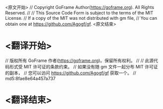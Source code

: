 
<原文开始>
// Copyright GoFrame Author(https://goframe.org). All Rights Reserved.
//
// This Source Code Form is subject to the terms of the MIT License.
// If a copy of the MIT was not distributed with gm file,
// You can obtain one at https://github.com/Agogf/gf.
<原文结束>

# <翻译开始>
// 版权所有 GoFrame 作者(https://goframe.org)。保留所有权利。
//
// 此源代码形式受 MIT 许可证的条款约束。
// 如果没有随 gm 文件一起分布 MIT 许可证的副本，
// 您可以访问 https://github.com/Agogf/gf 获取一个。
// md5:8fae8e64a457a737
# <翻译结束>

